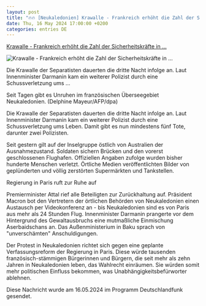 ```yaml
---
layout: post
title: "🔥🔥 [Neukaledonien] Krawalle - Frankreich erhöht die Zahl der Sicherheitskräfte in ..."
date: Thu, 16 May 2024 17:00:00 +0200
categories: entries DE
---
```

[Krawalle - Frankreich erhöht die Zahl der Sicherheitskräfte in ...](https://www.deutschlandfunk.de/frankreich-erhoeht-die-zahl-der-sicherheitskraefte-in-neukaledonien-100.html)

![Krawalle - Frankreich erhöht die Zahl der Sicherheitskräfte in ...](https://bilder.deutschlandfunk.de/8b/31/27/90/8b312790-b896-4788-b762-cb25d7fbe16b/neukaledonien-proteste-unruhen-festnahmen-100-1920x1080.jpg)

Die Krawalle der Separatisten dauerten die dritte Nacht infolge an. Laut Innenminister Darmanin kam ein weiterer Polizist durch eine Schussverletzung ums ...

Seit Tagen gibt es Unruhen im französischen Überseegebiet Neukaledonien. (Delphine Mayeur/AFP/dpa)

Die Krawalle der Separatisten dauerten die dritte Nacht infolge an. Laut Innenminister Darmanin kam ein weiterer Polizist durch eine Schussverletzung ums Leben. Damit gibt es nun mindestens fünf Tote, darunter zwei Polizisten.

Seit gestern gilt auf der Inselgruppe östlich von Australien der Ausnahmezustand. Soldaten sichern Brücken und den vorerst geschlossenen Flughafen. Offiziellen Angaben zufolge wurden bisher hunderte Menschen verletzt. Örtliche Medien veröffentlichten Bilder von geplünderten und völlig zerstörten Supermärkten und Tankstellen.

Regierung in Paris ruft zur Ruhe auf

Premierminister Attal rief alle Beteiligten zur Zurückhaltung auf. Präsident Macron bot den Vertretern der örtlichen Behörden von Neukaledonien einen Austausch per Videokonferenz an - bis Neukaledonien sind es von Paris aus mehr als 24 Stunden Flug. Innenminister Darmanin prangerte vor dem Hintergrund des Gewaltausbruchs eine mutmaßliche Einmischung Aserbaidschans an. Das Außenministerium in Baku sprach von "unverschämten" Anschuldigungen.

Der Protest in Neukaledonien richtet sich gegen eine geplante Verfassungsreform der Regierung in Paris. Diese würde tausenden französisch-stämmigen Bürgerinnen und Bürgern, die seit mehr als zehn Jahren in Neukaledonien leben, das Wahlrecht einräumen. Sie würden somit mehr politischen Einfluss bekommen, was Unabhängigkeitsbefürworter ablehnen.

Diese Nachricht wurde am 16.05.2024 im Programm Deutschlandfunk gesendet.

